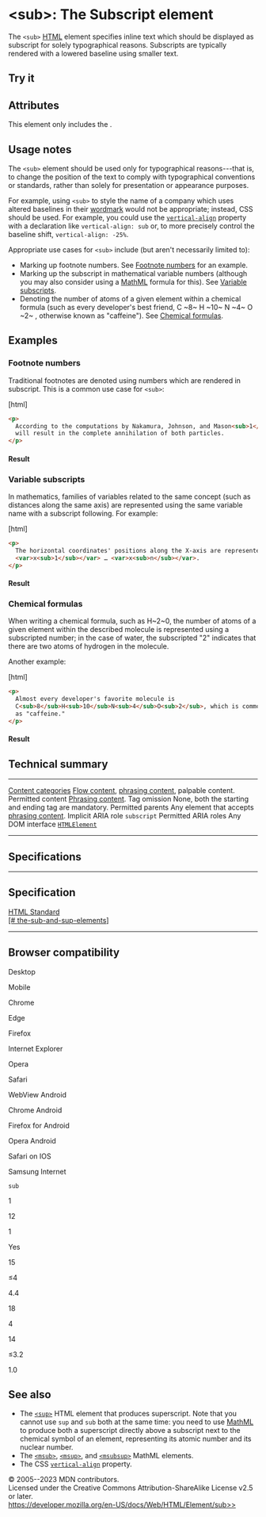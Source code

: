 \<sub\>: The Subscript element
==============================

The `<sub>` [HTML](../index) element specifies inline text which should
be displayed as subscript for solely typographical reasons. Subscripts
are typically rendered with a lowered baseline using smaller text.

Try it
------

Attributes
----------

This element only includes the [](_Resources/Markup%20And%20Styling/html/global_attributes/index.md).

Usage notes
-----------

The `<sub>` element should be used only for typographical reasons---that
is, to change the position of the text to comply with typographical
conventions or standards, rather than solely for presentation or
appearance purposes.

For example, using `<sub>` to style the name of a company which uses
altered baselines in their
[wordmark](https://en.wikipedia.org/wiki/Wordmark) would not be
appropriate; instead, CSS should be used. For example, you could use the
[`vertical-align`](https://developer.mozilla.org/en-US/docs/Web/CSS/vertical-align)
property with a declaration like `vertical-align: sub` or, to more
precisely control the baseline shift, `vertical-align: -25%`.

Appropriate use cases for `<sub>` include (but aren\'t necessarily
limited to):

- Marking up footnote numbers. See [Footnote
    numbers](#footnote_numbers) for an example.
- Marking up the subscript in mathematical variable numbers (although
    you may also consider using a
    [MathML](https://developer.mozilla.org/en-US/docs/Web/MathML)
    formula for this). See [Variable subscripts](#variable_subscripts).
- Denoting the number of atoms of a given element within a chemical
    formula (such as every developer\'s best friend, C ~8~ H ~10~ N ~4~
    O ~2~ , otherwise known as \"caffeine\"). See [Chemical
    formulas](#chemical_formulas).

Examples
--------

### Footnote numbers

Traditional footnotes are denoted using numbers which are rendered in
subscript. This is a common use case for `<sub>`:

[html]

```html
<p>
  According to the computations by Nakamura, Johnson, and Mason<sub>1</sub> this
  will result in the complete annihilation of both particles.
</p>
```

#### Result

### Variable subscripts

In mathematics, families of variables related to the same concept (such
as distances along the same axis) are represented using the same
variable name with a subscript following. For example:

[html]

```html
<p>
  The horizontal coordinates' positions along the X-axis are represented as
  <var>x<sub>1</sub></var> … <var>x<sub>n</sub></var>.
</p>
```

#### Result

### Chemical formulas

When writing a chemical formula, such as H~2~0, the number of atoms of a
given element within the described molecule is represented using a
subscripted number; in the case of water, the subscripted \"2\"
indicates that there are two atoms of hydrogen in the molecule.

Another example:

[html]

```html
<p>
  Almost every developer's favorite molecule is
  C<sub>8</sub>H<sub>10</sub>N<sub>4</sub>O<sub>2</sub>, which is commonly known
  as "caffeine."
</p>
```

#### Result

Technical summary
-----------------

  --------------------------------------------- -----------------------------------------------------------------------------------------------------------------------------------
  [Content categories](../content_categories)   [Flow content](../content_categories#flow_content), [phrasing content](../content_categories#phrasing_content), palpable content.
  Permitted content                             [Phrasing content](../content_categories#phrasing_content).
  Tag omission                                  None, both the starting and ending tag are mandatory.
  Permitted parents                             Any element that accepts [phrasing content](../content_categories#phrasing_content).
  Implicit ARIA role                            `subscript`
  Permitted ARIA roles                          Any
  DOM interface                                 [`HTMLElement`](https://developer.mozilla.org/en-US/docs/Web/API/HTMLElement)
  --------------------------------------------- -----------------------------------------------------------------------------------------------------------------------------------

Specifications
--------------

  -------------------------------------------------------------------------------------------------------------------------------

Specification
  -------------------------------------------------------------------------------------------------------------------------------

  [HTML Standard\
  [\#
  the-sub-and-sup-elements]](https://html.spec.whatwg.org/multipage/text-level-semantics.html#the-sub-and-sup-elements)

  -------------------------------------------------------------------------------------------------------------------------------

Browser compatibility
---------------------

Desktop

Mobile

Chrome

Edge

Firefox

Internet Explorer

Opera

Safari

WebView Android

Chrome Android

Firefox for Android

Opera Android

Safari on IOS

Samsung Internet

`sub`

1

12

1

Yes

15

≤4

4.4

18

4

14

≤3.2

1.0

See also
--------

- The [`<sup>`](sup) HTML element that produces superscript. Note that
    you cannot use `sup` and `sub` both at the same time: you need to
    use [MathML](https://developer.mozilla.org/en-US/docs/Web/MathML) to
    produce both a superscript directly above a subscript next to the
    chemical symbol of an element, representing its atomic number and
    its nuclear number.
- The
    [`<msub>`](https://developer.mozilla.org/en-US/docs/Web/MathML/Element/msub),
    [`<msup>`](https://developer.mozilla.org/en-US/docs/Web/MathML/Element/msup),
    and
    [`<msubsup>`](https://developer.mozilla.org/en-US/docs/Web/MathML/Element/msubsup)
    MathML elements.
- The CSS
    [`vertical-align`](https://developer.mozilla.org/en-US/docs/Web/CSS/vertical-align)
    property.

© 2005--2023 MDN contributors.\
Licensed under the Creative Commons Attribution-ShareAlike License v2.5
or later.\
https://developer.mozilla.org/en-US/docs/Web/HTML/Element/sub>>
